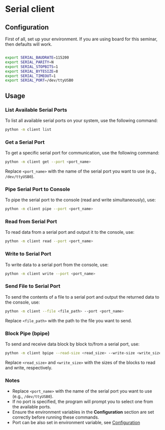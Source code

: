 
# Serial client 

## Configuration 

First of all, set up your environment. If you are using board for this seminar, then defaults will work. 

```sh

export SERIAL_BAUDRATE=115200
export SERIAL_PARITY=N
export SERIAL_STOPBITS=1
export SERIAL_BYTESIZE=8
export SERIAL_TIMEOUT=1
export SERIAL_PORT=/dev/ttyUSB0

```

## Usage 


### List Available Serial Ports
To list all available serial ports on your system, use the following command:

```sh
python -m client list
```

### Get a Serial Port
To get a specific serial port for communication, use the following command:

```sh
python -m client get --port <port_name>
```

Replace `<port_name>` with the name of the serial port you want to use (e.g., `/dev/ttyUSB0`).

### Pipe Serial Port to Console
To pipe the serial port to the console (read and write simultaneously), use:

```sh
python -m client pipe --port <port_name>
```

### Read from Serial Port
To read data from a serial port and output it to the console, use:

```sh
python -m client read --port <port_name>
```

### Write to Serial Port
To write data to a serial port from the console, use:

```sh
python -m client write --port <port_name>
```

### Send File to Serial Port
To send the contents of a file to a serial port and output the returned data to the console, use:

```sh
python -m client --file <file_path> --port <port_name>
```

Replace `<file_path>` with the path to the file you want to send.

### Block Pipe (bpipe)
To send and receive data block by block to/from a serial port, use:

```sh
python -m client bpipe --read-size <read_size> --write-size <write_size> --port <port_name>
```

Replace `<read_size>` and `<write_size>` with the sizes of the blocks to read and write, respectively.

### Notes
- Replace `<port_name>` with the name of the serial port you want to use (e.g., `/dev/ttyUSB0`).
- If no port is specified, the program will prompt you to select one from the available ports.
- Ensure the environment variables in the **Configuration** section are set correctly before running these commands.
- Port can be also set in environment variable, see [Configuration](#configuration)

